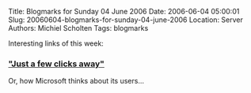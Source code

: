 Title: Blogmarks for Sunday 04 June 2006
Date: 2006-06-04 05:00:01
Slug: 20060604-blogmarks-for-sunday-04-june-2006
Location: Server
Authors: Michiel Scholten
Tags: blogmarks

<p>Interesting links of this week:</p>
<h3><a href="http://www.flickr.com/photo_zoom.gne?id=151250154&amp;size=o">"Just a few clicks away"</a></h3>
<p>Or, how Microsoft thinks about its users...</p>
